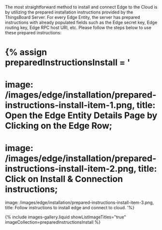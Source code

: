 The most straightforward method to install and connect Edge to the Cloud is by utilizing the prepared installation instructions provided by the ThingsBoard Server.
For every Edge Entity, the server has prepared instructions with already populated fields such as the Edge secret key, Edge routing key, Edge RPC host URI, etc.
Please follow the steps below to use these prepared instructions:

{% assign preparedInstructionsInstall = '
===
image: /images/edge/installation/prepared-instructions-install-item-1.png,
title: Open the Edge Entity Details Page by Clicking on the Edge Row;
===
image: /images/edge/installation/prepared-instructions-install-item-2.png,
title: Click on Install & Connection instructions;
===
image: /images/edge/installation/prepared-instructions-install-item-3.png,
title: Follow instructions to install edge and connect to cloud.
'%}

{% include images-gallery.liquid showListImageTitles="true" imageCollection=preparedInstructionsInstall %}